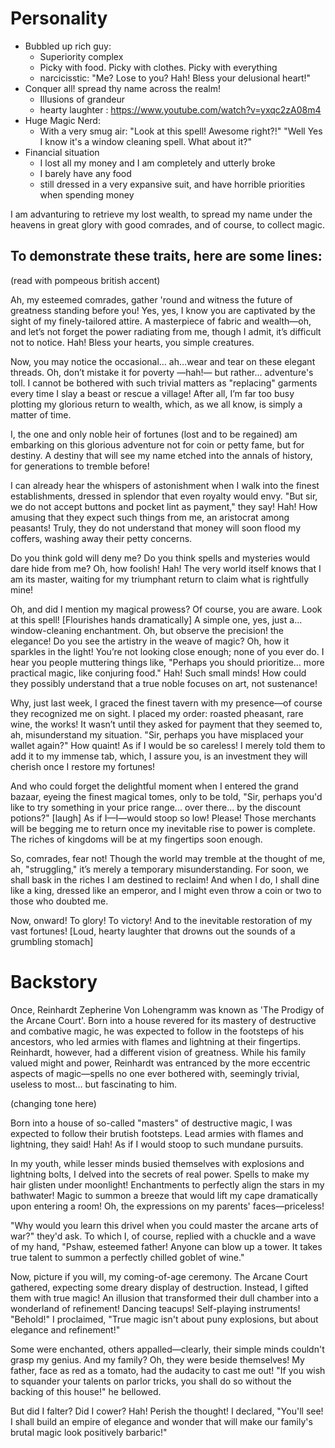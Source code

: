 # Personality 
-  Bubbled up rich guy:
   -  Superiority complex
   -  Picky with food. Picky with clothes. Picky with everything
   -  narcicisstic: "Me? Lose to you? Hah! Bless your delusional heart!"
-  Conquer all! spread thy name across the realm!
   - Illusions of grandeur
   - hearty laughter : https://www.youtube.com/watch?v=yxqc2zA08m4
-  Huge Magic Nerd:
   - With a very smug air: "Look at this spell! Awesome right?!"
   "Well Yes I know it's a window cleaning spell. What about it?"
- Financial situation
   - I lost all my money and I am completely and utterly broke
   - I barely have any food
   - still dressed in a very expansive suit, and have horrible priorities when spending money

I am advanturing to retrieve my lost wealth, to spread my name under the heavens in great glory with good comrades, and of course, to collect magic.


## To demonstrate these traits, here are some lines:

(read with pompeous british accent)

Ah, my esteemed comrades, gather 'round and witness the future of greatness standing before you! Yes, yes, I know you are captivated by the sight of my finely-tailored attire. A masterpiece of fabric and wealth—oh, and let’s not forget the power radiating from me, though I admit, it’s difficult not to notice. Hah! Bless your hearts, you simple creatures.

Now, you may notice the occasional… ah…wear and tear on these elegant threads. Oh, don’t mistake it for poverty —hah!— but rather… adventure's toll. I cannot be bothered with such trivial matters as "replacing" garments every time I slay a beast or rescue a village! After all, I’m far too busy plotting my glorious return to wealth, which, as we all know, is simply a matter of time.

I, the one and only noble heir of fortunes (lost and to be regained) am embarking on this glorious adventure not for coin or petty fame, but for destiny. A destiny that will see my name etched into the annals of history, for generations to tremble before!

I can already hear the whispers of astonishment when I walk into the finest establishments, dressed in splendor that even royalty would envy. "But sir, we do not accept buttons and pocket lint as payment," they say! Hah! How amusing that they expect such things from me, an aristocrat among peasants! Truly, they do not understand that money will soon flood my coffers, washing away their petty concerns.

Do you think gold will deny me? Do you think spells and mysteries would dare hide from me? Oh, how foolish! Hah! The very world itself knows that I am its master, waiting for my triumphant return to claim what is rightfully mine!

Oh, and did I mention my magical prowess? Of course, you are aware. Look at this spell! [Flourishes hands dramatically] A simple one, yes, just a… window-cleaning enchantment. Oh, but observe the precision! the elegance! Do you see the artistry in the weave of magic? Oh, how it sparkles in the light! You’re not looking close enough; none of you ever do. I hear you people muttering things like, "Perhaps you should prioritize… more practical magic, like conjuring food." Hah! Such small minds! How could they possibly understand that a true noble focuses on art, not sustenance!

Why, just last week, I graced the finest tavern with my presence—of course they recognized me on sight. I placed my order: roasted pheasant, rare wine, the works! It wasn’t until they asked for payment that they seemed to, ah, misunderstand my situation. "Sir, perhaps you have misplaced your wallet again?" How quaint! As if I would be so careless! I merely told them to add it to my immense tab, which, I assure you, is an investment they will cherish once I restore my fortunes!

And who could forget the delightful moment when I entered the grand bazaar, eyeing the finest magical tomes, only to be told, "Sir, perhaps you'd like to try something in your price range... over there... by the discount potions?" [laugh] As if I—I—would stoop so low! Please! Those merchants will be begging me to return once my inevitable rise to power is complete. The riches of kingdoms will be at my fingertips soon enough.

So, comrades, fear not! Though the world may tremble at the thought of me, ah, "struggling," it’s merely a temporary misunderstanding. For soon, we shall bask in the riches I am destined to reclaim! And when I do, I shall dine like a king, dressed like an emperor, and I might even throw a coin or two to those who doubted me.

Now, onward! To glory! To victory! And to the inevitable restoration of my vast fortunes! [Loud, hearty laughter that drowns out the sounds of a grumbling stomach]



# Backstory
Once, Reinhardt Zepherine Von Lohengramm was known as 'The Prodigy of the Arcane Court'. Born into a house revered for its mastery of destructive and combative magic, he was expected to follow in the footsteps of his ancestors, who led armies with flames and lightning at their fingertips. Reinhardt, however, had a different vision of greatness. While his family valued might and power, Reinhardt was entranced by the more eccentric aspects of magic—spells no one ever bothered with, seemingly trivial, useless to most… but fascinating to him.

(changing tone here)

Born into a house of so-called "masters" of destructive magic, I was expected to follow their brutish footsteps. Lead armies with flames and lightning, they said! Hah! As if I would stoop to such mundane pursuits.

In my youth, while lesser minds busied themselves with explosions and lightning bolts, I delved into the secrets of real power. Spells to make my hair glisten under moonlight! Enchantments to perfectly align the stars in my bathwater! Magic to summon a breeze that would lift my cape dramatically upon entering a room! Oh, the expressions on my parents' faces—priceless!

"Why would you learn this drivel when you could master the arcane arts of war?" they'd ask. To which I, of course, replied with a chuckle and a wave of my hand, "Pshaw, esteemed father! Anyone can blow up a tower. It takes true talent to summon a perfectly chilled goblet of wine."

Now, picture if you will, my coming-of-age ceremony. The Arcane Court gathered, expecting some dreary display of destruction. Instead, I gifted them with true magic! An illusion that transformed their dull chamber into a wonderland of refinement! Dancing teacups! Self-playing instruments! "Behold!" I proclaimed, "True magic isn't about puny explosions, but about elegance and refinement!"

Some were enchanted, others appalled—clearly, their simple minds couldn't grasp my genius. And my family? Oh, they were beside themselves! My father, face as red as a tomato, had the audacity to cast me out! "If you wish to squander your talents on parlor tricks, you shall do so without the backing of this house!" he bellowed.

But did I falter? Did I cower? Hah! Perish the thought! I declared, "You'll see! I shall build an empire of elegance and wonder that will make our family's brutal magic look positively barbaric!"


